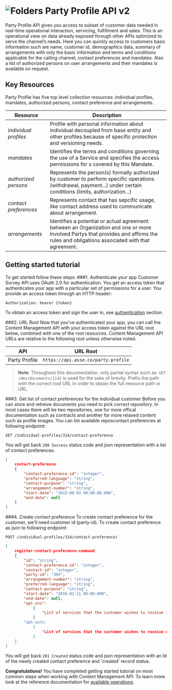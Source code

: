 ![Folders](http://cdn.flaticon.com/png/64/98/98193.png)
Party Profile API v2
=========================
Party Profile API gives you access to subset of customer data needed in real-time operational interaction, servicing, fulfillment and sales. This is an operational view on data already exposed through other APIs optimized to serve the channel’s needs. Here you can quickly access to customers basic information such are name, customer id, demographics data, summary of arrangements with only the basic information and terms and conditions applicable for the calling channel, contact preferences and mandates.  Also a list of authorized persons on user arrangements and their mandates is available on request.
   
Key Resources
-------------
Party Profile has five top level collection resources: individual profiles, mandates, authorized persons, contact preference and arrangements.

Resource						| Description
------------------------------- |------------------------------------
*individual profiles*			| Profile with personal information about individual decoupled from base entity and other profiles because of specific protection and versioning needs.
*mandates*						| Identifies the terms and conditions governing the use of a Service and specifies the access permissions for <Arrangement>s covered by this Mandate.
*authorized persons*			| Represents the person(s) formally authorized by customer to perform specific operations (withdrawal, payment...) under certain conditions (limits, authorization...)
*contact preferences*		    | Represents contact that has sepcific usage, like contact address used to communicate about arrangement.
*arrangements*					| Identifies a potential or actual agreement between an Organization and one or more Involved Partys that provides and affirms the rules and obligations associated with that agreement.

Getting started tutorial
---------------
To get started follow these steps:
###1. Authenticate your app
Customer Survey API uses OAuth 2.0 for authentication. You get an access token that authenticates your app with a particular set of permissions for a user. You provide an access token through an HTTP header:
```
Authorization: bearer {token}
```
To obtain an access token and sign the user in, see [authentication]() section.

###2. URL Root
Now that you've authenticated your app, you can call the Content Management API with your access token against the URL root below, combined with one of the root resources.  Content Management API URLs are relative to the following root unless otherwise noted.

API | URL Root
--------|---------
Party Profile | `https://api.asse.co/party-profile`

> **Note**: Throughout this documentation, only partial syntax such as: 
`GET /dms/documents/{id}` is used for the sake of brevity. 
Prefix the path with the correct root URL in order to obtain the full resource path or URL.

###3. Get list of contact preferences for the individual customer
Before you can store and retreive documents you need to pick correct repository. In most cases there will be two repositories, one for more offical documentation such as contracts and another for more relaxed content such as profile images.
You can list available reposcontact preferences at following endpoint:
```
GET /individual-profiles/314/contact-preference
```
You will get back `200 Success` status code and json representation with a list of contact preferences.
```json
[
	contact-preference
	{
		"contact-preference-id": "integer",
		"preferred-language": "string",
		"contact-purpose": "string", 
		"arrangement-number": "string", 
		"start-date": "2015-08-03 00:00:00.000",
		"end-date": null
	}
]
```


###4. Create contact preference
To create contact preference for the customer, we'll need customer id (party-id). To create contact preference as json to following endpoint:

```
POST /individual-profiles/314/contact-preference/

```

```json
[
	register-contact-preference-command
	{
		"id": "string",
		"contact-preference-id": "integer",
		"contact-id": "integer",
		"party-id": "304",
		"arrangement-number": "string",
		"preferred-language": "string",
		"contact-purpose": "string",
		"start-date": "2016-01-11 00:00:000",
		"end-date": null,
		"opt-ins":
			{
				"List of services that the customer wishes to receive informations": "string"
			}
		"opt-outs:
			{
				"List of services that the customer wishes to receive no further informations": "string"
			}
	}
] 
```
You will get back `201 Created` status code and json representation with an Id of the newly created contact preference and 'created' record status.


**Congratulations!** You have completed getting started tutorial on most common steps when working with Content Management API. To learn more look at the reference documentation for [available operations](swagger-ui).

